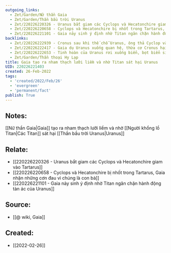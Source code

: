 ```yaml
---
outgoing_links:
  - Zet/Garden/Nữ thần Gaia
  - Zet/Garden/Thần bầu trời Uranus
  - Zet/220226220326 - Uranus bắt giam các Cyclops và Hecatonchire giam vào Tartarus
  - Zet/220226220658 - Cyclops và Hecatonchire bị nhốt trong Tartarus, Gaia nhận những cơn đau vì chúng là con bà
  - Zet/220226221101 - Gaia nảy sinh ý định nhờ Titan ngăn chặn hành động tàn ác của Uranus
backlinks:
  - Zet/220226222939 - Cronus sau khi thế chỗ Uranus, ông thả Cyclop và Hecatonchire ra khỏi Tartarus
  - Zet/220226222417 - Gaia dụ Uranus xuống quan hệ, thừa cơ Cronus hại Uranus
  - Zet/220226222653 - Tinh hoàn của Uranus rơi xuống biển, bọt biển sinh ra Aphrodite
  - Zet/Garden/Thần thoại Hy Lạp
title: Gaia tạo ra nham thạch lưỡi liềm và nhờ Titan sát hại Uranus
UID: 220226221403
created: 26-Feb-2022
tags:
  - 'created/2022/Feb/26'
  - 'evergreen'
  - 'permanent/fact'
publish: True
---
```

## Notes:
[[Nữ thần Gaia|Gaia]] tạo ra nham thạch lưỡi liềm và nhờ [[Người khổng lồ Titan|Các Titan]] sát hại [[Thần bầu trời Uranus|Uranus]]

## Relate:
- [[220226220326 - Uranus bắt giam các Cyclops và Hecatonchire giam vào Tartarus]]
- [[220226220658 - Cyclops và Hecatonchire bị nhốt trong Tartarus, Gaia nhận những cơn đau vì chúng là con bà]]
- [[220226221101 - Gaia nảy sinh ý định nhờ Titan ngăn chặn hành động tàn ác của Uranus]]
## Source:
- [[@ wiki, Gaia]]





## Created:
- [[2022-02-26]]
